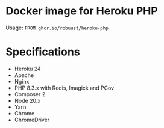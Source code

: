 # Docker image for Heroku PHP

Usage: `FROM ghcr.io/robuust/heroku-php`

# Specifications

* Heroku 24
* Apache
* Nginx
* PHP 8.3.x with Redis, Imagick and PCov
* Composer 2
* Node 20.x
* Yarn
* Chrome
* ChromeDriver
